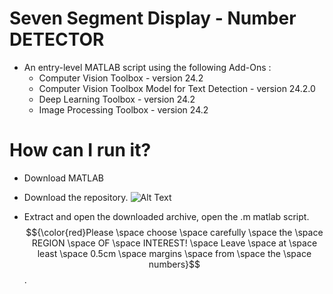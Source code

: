 
# Seven Segment Display - Number DETECTOR
   - An entry-level MATLAB script using  the following Add-Ons :
     * Computer Vision Toolbox - version 24.2
     * Computer Vision Toolbox Model for Text Detection - version 24.2.0
     * Deep Learning Toolbox - version 24.2
     * Image Processing Toolbox - version 24.2
   


    



# How can I run it?
 * Download MATLAB
 * Download the repository. 
 ![Alt Text](https://s7.ezgif.com/tmp/ezgif-7621e34c947647.gif)

* Extract and open the downloaded archive, open the .m matlab script.
$${\color{red}Please \space choose \space carefully \space the \space  REGION \space OF  \space INTEREST! \space Leave \space  at \space least \space 0.5cm \space margins \space from \space the \space numbers}$$.
